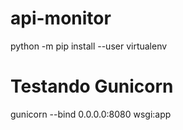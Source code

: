 # api-monitor
python -m pip install --user virtualenv

# Testando Gunicorn
gunicorn --bind 0.0.0.0:8080 wsgi:app
